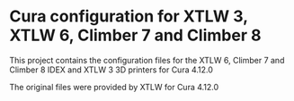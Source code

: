 # Cura configuration for XTLW 3, XTLW 6, Climber 7 and Climber 8
This project contains the configuration files for the XTLW 6, Climber 7 and Climber 8 IDEX and XTLW 3 3D printers for Cura 4.12.0

The original files were provided by XTLW for Cura 4.12.0

